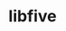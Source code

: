 ---
codehost: https://github.com/libfive/libfive
logohandle: libfive
sort: libfive
title: libfive
website: https://libfive.com/
---